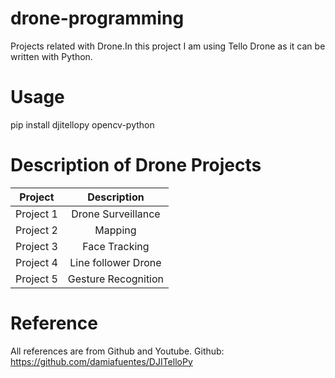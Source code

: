 # drone-programming
Projects related with Drone.In this project I am using Tello Drone as it can be written with Python.

# Usage
pip install djitellopy opencv-python

# Description of Drone Projects

| Project       | Description        |
| ------------- |:------------------:|
| Project 1     | Drone Surveillance |
| Project 2     | Mapping            |
| Project 3     | Face Tracking      |
| Project 4     | Line follower Drone|
| Project 5     | Gesture Recognition|

# Reference
All references are from Github and Youtube.
Github: https://github.com/damiafuentes/DJITelloPy
